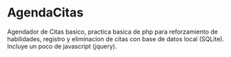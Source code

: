 # AgendaCitas

Agendador de Citas basico, practica basica de php para reforzamiento de habilidades, registro y eliminacion de citas con base de datos local (SQLite). Incluye un poco de javascript (jquery).
